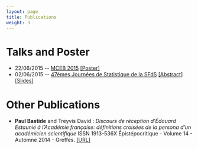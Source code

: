 ```yaml
---
layout: page
title: Publications
weight: 3
---
```

  
# Talks and Poster

- 22/06/2015 -- [MCEB 2015](http://www.lirmm.fr/mceb2015/index.php) [[Poster]]({{site.baseurl}}/docs/20150622_poster_MCEB.pdf)
- 02/06/2015 -- [47èmes Journées de Statistique de la SFdS](http://jds2015.sfds.asso.fr/) [[Abstract]]({{site.baseurl}}/docs/SFdS_2015_v2.pdf) [[Slides]]({{site.baseurl}}/docs/20150602_JdS.pdf)

# Other Publications

- **Paul Bastide** and Treyvis David :
*Discours de réception d’Édouard Estaunié à l’Académie française: définitions croisées de
 la persona d’un académicien scientifique* ISSN 1913-536X 
 Épistépocritique - Volume 14 - Automne 2014 - Greffes.
  [[URL]](http://www.epistemocritique.org/spip.php?article390)